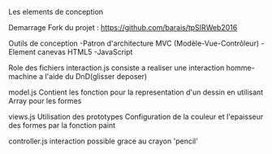 Les elements de conception 

Demarrage
Fork du projet : https://github.com/barais/tpSIRWeb2016

Outils de conception
-Patron d'architecture MVC (Modèle-Vue-Contrôleur) 
-Element canevas HTML5
-JavaScript

Role des fichiers
interaction.js
consiste a realiser une interaction homme-machine a l'aide du DnD(glisser deposer)

model.js
Contient les fonction pour la representation d'un dessin en utilisant Array pour les formes

views.js
Utilisation des prototypes
Configuration de la couleur et l'epaisseur des formes par la fonction paint

controller.js
interaction possible grace au crayon 'pencil'
